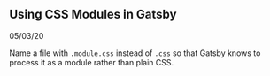 ## Using CSS Modules in Gatsby
05/03/20

Name a file with `.module.css` instead of `.css` so that Gatsby knows to process it as a module rather than plain CSS.
